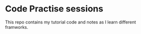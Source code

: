 # Code Practise sessions
This repo contains my tutorial code and notes as I learn different framworks.
